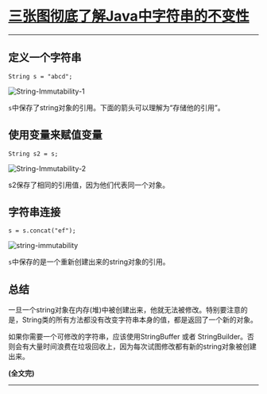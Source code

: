 # [三张图彻底了解Java中字符串的不变性](https://www.hollischuang.com/archives/1230)



------

## 定义一个字符串

```
String s = "abcd";
```

![String-Immutability-1](http://www.programcreek.com/wp-content/uploads/2009/02/String-Immutability-1.jpeg)

`s`中保存了string对象的引用。下面的箭头可以理解为“存储他的引用”。

## 使用变量来赋值变量

```
String s2 = s;
```

![String-Immutability-2](http://www.programcreek.com/wp-content/uploads/2009/02/String-Immutability-2.jpeg)

s2保存了相同的引用值，因为他们代表同一个对象。

## 字符串连接

```
s = s.concat("ef");
```

![string-immutability](http://www.programcreek.com/wp-content/uploads/2009/02/string-immutability-650x279.jpeg)

`s`中保存的是一个重新创建出来的string对象的引用。

## 总结

一旦一个string对象在内存(堆)中被创建出来，他就无法被修改。特别要注意的是，String类的所有方法都没有改变字符串本身的值，都是返回了一个新的对象。

如果你需要一个可修改的字符串，应该使用StringBuffer 或者 StringBuilder。否则会有大量时间浪费在垃圾回收上，因为每次试图修改都有新的string对象被创建出来。

**(全文完)**

------